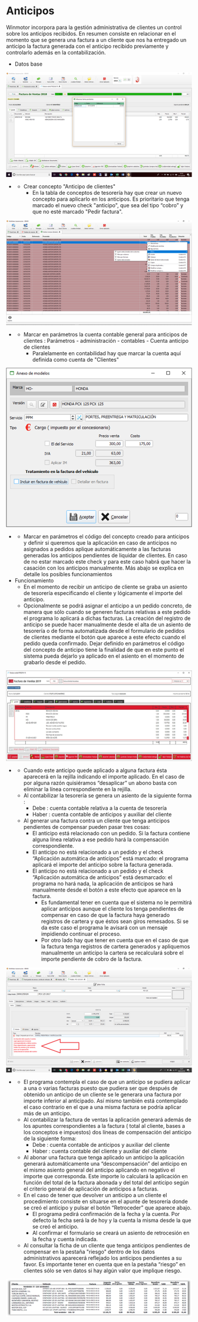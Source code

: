 # Anticipos

Winmotor incorpora para la gestión administrativa de clientes un control sobre los anticipos recibidos. En resumen consiste en relacionar en el momento que se genera una factura a un cliente que nos ha entregado un anticipo la factura generada con el anticipo recibido previamente y controlarlo además en la contabilización.

* Datos base

![](../../../.gitbook/assets/image%20%28290%29.png)

* * Crear concepto "Anticipo de clientes"
    * En la tabla de conceptos de tesorería hay que crear un nuevo concepto para aplicarlo en los anticipos. Es prioritario que tenga marcado el nuevo check "anticipo", que sea del tipo “cobro” y que no esté marcado "Pedir factura".

![](../../../.gitbook/assets/image%20%28104%29.png)

* * Marcar en parámetros la cuenta contable general para anticipos de clientes : Parámetros - administración - contables - Cuenta anticipo de clientes
    * Paralelamente en contabilidad hay que marcar la cuenta aquí definida como cuenta de "Clientes"

![](../../../.gitbook/assets/image%20%28258%29.png)

* * Marcar en parámetros el código del concepto creado para anticipos y definir si queremos que la aplicación en caso de anticipos no asignados a pedidos aplique automáticamente a las facturas generadas los anticipos pendientes de liquidar de clientes. En caso de no estar marcado este check y para este caso habrá que hacer la casación con los anticipos manualmente. Más abajo se explica en detalle los posibles funcionamientos
* Funcionamiento
  * En el momento de recibir un anticipo de cliente se graba un asiento de tesorería especificando el cliente y lógicamente el importe del anticipo.
  * Opcionalmente se podrá asignar el anticipo a un pedido concreto, de manera que sólo cuando se generen facturas relativas a este pedido el programa lo aplicará a dichas facturas. La creación del registro de anticipo se puede hacer manualmente desde el alta de un asiento de tesorería o de forma automatizada desde el formulario de pedidos de clientes mediante el botón que aparece a este efecto cuando el pedido queda confirmado. Dejar definido en parámetros el código del concepto de anticipo tiene la finalidad de que en este punto el sistema pueda dejarlo ya aplicado en el asiento en el momento de grabarlo desde el pedido.

![](../../../.gitbook/assets/image%20%28368%29.png)

* * Cuando este anticipo quede aplicado a alguna factura ésta aparecerá en la rejilla indicando el importe aplicado. En el caso de por alguna razón quisiéramos “desaplicar” un abono basta con eliminar la línea correspondiente en la rejilla.
  * Al contabilizar la tesorería se genera un asiento de la siguiente forma : 
    * Debe : cuenta contable relativa a la cuenta de tesorería
    * Haber : cuenta contable de anticipos y auxiliar del cliente
  * Al generar una factura contra un cliente que tenga anticipos pendientes de compensar pueden pasar tres cosas:
    * El anticipo está relacionado con un pedido. Si la factura contiene alguna línea relativa a ese pedido hará la compensación correspondiente.
    * El anticipo no está relacionado a un pedido y el check “Aplicación automática de anticipos” está marcado: el programa aplicará el importe del anticipo sobre la factura generada.
    * El anticipo no está relacionado a un pedido y el check “Aplicación automática de anticipos” está desmarcado: el programa no hará nada, la aplicación de anticipos se hará manualmente desde el botón a este efecto que aparece en la factura.
      * Es fundamental tener en cuenta que el sistema no le permitirá aplicar anticipos aunque el cliente los tenga pendientes de compensar en caso de que la factura haya generado registros de cartera y que éstos sean giros remesados. Si se da este caso el programa le avisará con un mensaje impidiendo continuar el proceso.
      * Por otro lado hay que tener en cuenta que en el caso de que la factura tenga registros de cartera generados y apliquemos manualmente un anticipo la cartera se recalculará sobre el importe pendiente de cobro de la factura.

![](../../../.gitbook/assets/image%20%28277%29.png)

* * El programa contempla el caso de que un anticipo se pudiera aplicar a una o varias facturas puesto que pudiera ser que después de obtenido un anticipo de un cliente se le generara una factura por importe inferior al anticipado. Así mismo también está contemplado el caso contrario en el que a una misma factura se podría aplicar más de un anticipo.
  * Al contabilizar la factura de ventas la aplicación generará además de los apuntes correspondientes a la factura \( total al cliente, bases a los conceptos e impuestos\) dos líneas de compensación del anticipo de la siguiente forma:
    * Debe : cuenta contable de anticipos y auxiliar del cliente
    * Haber : cuenta contable del cliente y auxiliar del cliente
  * Al abonar una factura que tenga aplicado un anticipo la aplicación generará automáticamente una “descompensación” del anticipo en el mismo asiento general del anticipo aplicando en negativo el importe que corresponda. Este importe lo calculará la aplicación en función del total de la factura abonada y del total del anticipo según el criterio general de aplicación de anticipos a facturas.
  * En el caso de tener que devolver un anticipo a un cliente el procedimiento consiste en situarse en el apunte de tesorería donde se creó el anticipo y pulsar el botón “Retroceder” que aparece abajo.
    * El programa pedirá confirmación de la fecha y la cuenta. Por defecto la fecha será la de hoy y la cuenta la misma desde la que se creó el anticipo.
    * Al confirmar el formulario  se creará un asiento de retrocesión en la fecha y cuenta indicada.
  * Al consultar la ficha de un cliente que tenga anticipos pendientes de compensar en la pestaña "riesgo" dentro de los datos administrativos aparecerá reflejado los  anticipos pendientes a su favor. Es importante tener en cuenta que en la pestaña “riesgo” en clientes sólo se ven datos si hay algún valor que implique riesgo.

![](../../../.gitbook/assets/image%20%28128%29.png)



